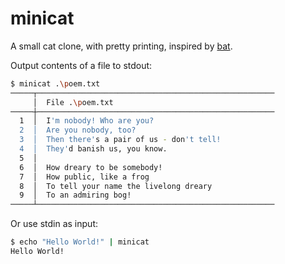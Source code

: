 # minicat

A small cat clone, with pretty printing, inspired by [bat](https://github.com/sharkdp/bat).

Output contents of a file to stdout:
```sh
$ minicat .\poem.txt
─────┬─────────────────────────────────────────────────────
     │  File .\poem.txt
─────┼─────────────────────────────────────────────────────
  1  │  I'm nobody! Who are you?
  2  │  Are you nobody, too?
  3  │  Then there's a pair of us - don't tell!
  4  │  They'd banish us, you know.
  5  │
  6  │  How dreary to be somebody!
  7  │  How public, like a frog
  8  │  To tell your name the livelong dreary
  9  │  To an admiring bog!
─────┴─────────────────────────────────────────────────────
```

Or use stdin as input:
```sh
$ echo "Hello World!" | minicat
Hello World!
```

